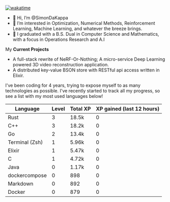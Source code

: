
[![wakatime](https://wakatime.com/badge/user/50e6c678-94a9-4739-af51-360aeb113c51.svg)](https://wakatime.com/@50e6c678-94a9-4739-af51-360aeb113c51)

- 👋 Hi, I’m @SimonDaKappa
- 👀 I’m interested in Optimization, Numerical Methods, Reinforcement Learning, Machine Learning, and whatever the breeze brings.
- 🌱 I graduated with a B.S. Dual in Computer Science and Mathematics, with a focus in Operations Research and A.I

My **Current Projects** 
- A full-stack rewrite of NeRF-Or-Nothing; A micro-service Deep Learning powered 3D video reconstruction application.
- A distributed key-value BSON store with RESTful api access written in Elixir.

I've been coding for 4 years, trying to expose myself to as many technologies as possible. I've recently started to track all my progress, so see
a list with my most used languages below!

| Language | Level | Total XP | XP gained (last 12 hours) |
| --- | --- | --- | --- |
| Rust | 3 | 18.5k | 0 |
| C++ | 3 | 18.2k | 0 |
| Go | 2 | 13.4k | 0 |
| Terminal (Zsh) | 1 | 5.96k | 0 |
| Elixir | 1 | 5.47k | 0 |
| C | 1 | 4.72k | 0 |
| Java | 0 | 1.17k | 0 |
| dockercompose | 0 | 898 | 0 |
| Markdown | 0 | 892 | 0 |
| Docker | 0 | 879 | 0 |